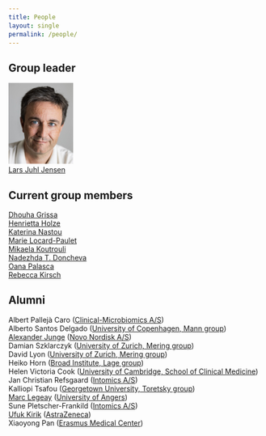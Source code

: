```yaml
---
title: People
layout: single
permalink: /people/
---
```

## Group leader
![Portrait of Lars Juhl Jensen](people_larsjuhljensen.jpg)  
[Lars Juhl Jensen](/people/larsjuhljensen/)

## Current group members
[Dhouha Grissa](http://dgrissa.wixsite.com/dhouha-grissa)  
[Henrietta Holze](/people/henriettaholze/)  
[Katerina Nastou](/people/katerinanastou/)  
[Marie Locard-Paulet](/people/marielocardpaulet/)  
[Mikaela Koutrouli](https://www.linkedin.com/in/mikaela-koutrouli-24a877156/)  
[Nadezhda T. Doncheva](/people/nadezhdatdoncheva/)  
[Oana Palasca](https://www.linkedin.com/in/oanapalasca/)  
[Rebecca Kirsch](https://www.linkedin.com/in/rebecca-kirsch/)

## Alumni
Albert Pallejà Caro ([Clinical-Microbiomics A/S](https://www.clinical-microbiomics.com))  
Alberto Santos Delgado ([University of Copenhagen, Mann group](https://www.cpr.ku.dk/research/proteomics/mann-group/))  
[Alexander Junge](/people/alexanderjunge/) ([Novo Nordisk A/S](https://www.novonordisk.com/))  
Damian Szklarczyk ([University of Zurich, Mering group](https://www.imls.uzh.ch/en/research/vonmering/))  
David Lyon ([University of Zurich, Mering group](https://www.imls.uzh.ch/en/research/vonmering/))  
Heiko Horn ([Broad Institute, Lage group](https://www.lagelab.org/))  
Helen Victoria Cook ([University of Cambridge, School of Clinical Medicine](https://www.medschl.cam.ac.uk/))  
Jan Christian Refsgaard ([Intomics A/S](https://www.intomics.com/))  
Kalliopi Tsafou ([Georgetown University, Toretsky group](https://toretsky.georgetown.edu/))  
[Marc Legeay](/people/marclegeay/) ([University of Angers](https://www.univ-angers.fr/en/))  
Sune Pletscher-Frankild ([Intomics A/S](https://www.intomics.com/))  
[Ufuk Kirik](/people/ufukkirik/) ([AstraZeneca](https://www.astrazeneca.com/))  
Xiaoyong Pan ([Erasmus Medical Center](https://www.erasmusmc.nl/?lang=en))
